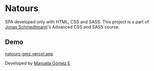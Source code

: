 
# Natours

SPA developed only with HTML, CSS and SASS.
This project is a part of [Jonas Schmedtmann](https://www.github.com/jonasschmedtmann)'s Advanced CSS and SASS course.

## Demo

[natours-gmz.vercel.app](natours-gmz.vercel.app)


Developed by [Manuela Gómez E](https://www.github.com/manugomz)

